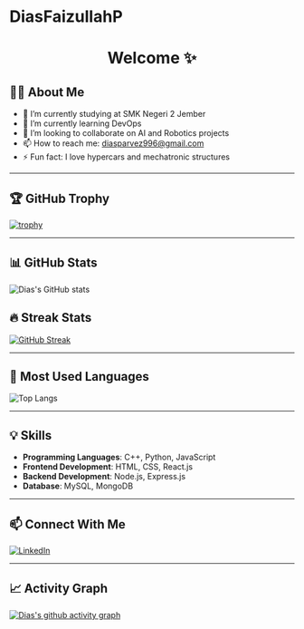 # DiasFaizullahP
<h1 align="center">Welcome ✨</h1>

## 👨‍💻 About Me
- 🌱 I’m currently studying at SMK Negeri 2 Jember
- 🔭 I’m currently learning DevOps
- 👯 I’m looking to collaborate on AI and Robotics projects
- 📫 How to reach me: diasparvez996@gmail.com
- ⚡ Fun fact: I love hypercars and mechatronic structures

---

## 🏆 GitHub Trophy
[![trophy](https://github-profile-trophy.vercel.app/?username=Diascoder0&theme=onedark)](https://github.com/ryo-ma/github-profile-trophy)

---

## 📊 GitHub Stats
![Dias's GitHub stats](https://github-readme-stats.vercel.app/api?username=Diascoder0&show_icons=true&theme=tokyonight)

## 🔥 Streak Stats
[![GitHub Streak](https://streak-stats.demolab.com?user=Diascoder0&theme=tokyonight)](https://git.io/streak-stats)

---

## 🚀 Most Used Languages
![Top Langs](https://github-readme-stats.vercel.app/api/top-langs/?username=Diascoder0&layout=compact&theme=tokyonight)

---

## 💡 Skills
- **Programming Languages**: C++, Python, JavaScript
- **Frontend Development**: HTML, CSS, React.js
- **Backend Development**: Node.js, Express.js
- **Database**: MySQL, MongoDB

---

## 📫 Connect With Me
[![LinkedIn](https://img.shields.io/badge/-LinkedIn-blue)](https://www.linkedin.com/in/diasexample)

---

## 📈 Activity Graph
[![Dias's github activity graph](https://github-readme-activity-graph.vercel.app/graph?username=Diascoder0&theme=tokyo-night)](https://github.com/ashutosh00710/github-readme-activity-graph)
